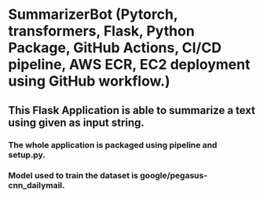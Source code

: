 # SummarizerBot (Pytorch, transformers, Flask, Python Package, GitHub Actions, CI/CD pipeline, AWS ECR, EC2 deployment using GitHub workflow.)

## This Flask Application is able to summarize a text using given as input string. 
### The whole application is packaged using pipeline and setup.py.
### Model used to train the dataset is google/pegasus-cnn_dailymail.

